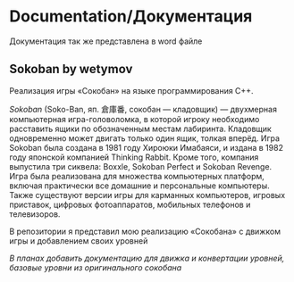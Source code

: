 ﻿# Documentation/Документация
Документация так же представлена в word файле

## Sokoban by wetymov
Реализация игры «Сокобан» на языке программирования С++.

_Sokoban_ (Soko-Ban, яп. 倉庫番, сокобан — кладовщик) — двухмерная компьютерная игра-головоломка, в которой игроку необходимо расставить ящики по обозначенным местам лабиринта. Кладовщик одновременно может двигать только один ящик, толкая вперёд.
Игра Sokoban была создана в 1981 году Хироюки Имабаяси, и издана в 1982 году японской компанией Thinking Rabbit. Кроме того, компания выпустила три сиквела: Boxxle, Sokoban Perfect и Sokoban Revenge.
Игра была реализована для множества компьютерных платформ, включая практически все домашние и персональные компьютеры. Также существуют версии игры для карманных компьютеров, игровых приставок, цифровых фотоаппаратов, мобильных телефонов и телевизоров.

В репозитории я представил мою реализацию «Сокобана» с движком игры и добавлением своих уровней

*В планах добавить документацию для движка и конвертации уровней, базовые уровни из оригинального сокобана*
